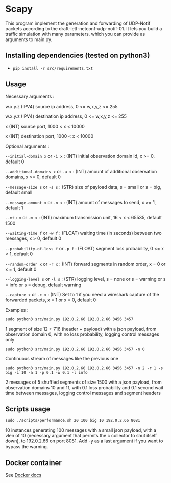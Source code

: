# Scapy

This program implement the generation and forwarding of UDP-Notif packets according to the draft-ietf-netconf-udp-notif-01. It lets you build a traffic simulation with many parameters, which you can provide as arguments to main.py.

## Installing dependencies (tested on python3)
- `pip install -r src/requirements.txt`

## Usage
Necessary arguments :

w.x.y.z (IPV4) source ip address, 0 <= w,x,y,z <= 255

w.x.y.z (IPV4) destination ip address, 0 <= w,x,y,z <= 255

x (INT) source port, 1000 < x < 10000

x (INT) destination port, 1000 < x < 10000


Optional arguments :

`--initial-domain x` or `-i x` : (INT) initial observation domain id, x >= 0, default 0

`--additional-domains x` or `-a x` : (INT) amount of additional observation domains, x >= 0, default 0

`--message-size s` or `-s s` : (STR) size of payload data, s = small or s = big, default small

`--message-amount x` or `-n x` : (INT) amount of messages to send, x >= 1, default 1

`--mtu x` or `-m x` : (INT) maximum transmission unit, 16 < x < 65535, default 1500

`--waiting-time f` or `-w f` : (FLOAT) waiting time (in seconds) between two messages, x > 0, default 0

`--probability-of-loss f` or `-p f` : (FLOAT) segment loss probability, 0 <= x < 1, default 0

`--random-order x` or `-r x` : (INT) forward segments in random order, x = 0 or x = 1, default 0

`--logging-level s` or `-l s` : (STR) logging level, s = none or s = warning or s = info or s = debug, default warning

`--capture x` or `-c x` : (INT) Set to 1 if you need a wireshark capture of the forwarded packets, x = 1 or x = 0, default 0

Examples :

`sudo python3 src/main.py 192.0.2.66 192.0.2.66 3456 3457`

1 segment of size 12 + 716 (header + payload) with a json payload, from observation domain 0, with no loss probability, logging control messages only

`sudo python3 src/main.py 192.0.2.66 192.0.2.66 3456 3457 -n 0`

Continuous stream of messages like the previous one

`sudo python3 src/main.py 192.0.2.66 192.0.2.66 3456 3457 -n 2 -r 1 -s big -i 10 -a 1 -p 0.1 -w 0.1 -l info`

2 messages of 5 shuffled segments of size 1500 with a json payload, from observation domains 10 and 11, with 0.1 loss probability and 0.1 second wait time between messages, logging control messages and segment headers

## Scripts usage

`sudo ./scripts/performance.sh 20 100 big 10 192.0.2.66 8081`

10 instances generating 100 messages with a small json payload, with a vlen of 10 (necessary argument that permits the c collector to shut itself down), to 192.0.2.66 on port 8081. Add -y as a last argument if you want to bypass the warning.

## Docker container
See [Docker docs](docker)